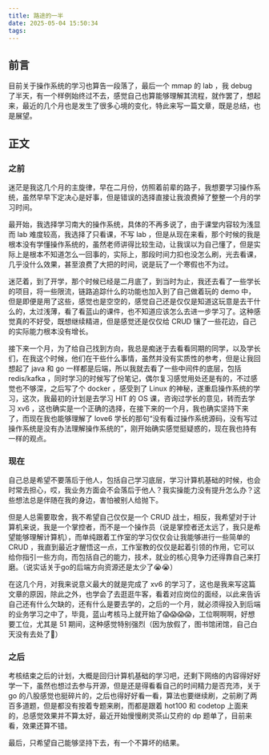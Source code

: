 ```yaml
---
title: 路途的一半
date: 2025-05-04 15:50:34
tags:
---
```


## 前言

目前关于操作系统的学习也算告一段落了，最后一个 mmap 的 lab ，我 debug 了半天，有一个样例始终过不去，感觉自己也算能够理解其流程，就作罢了，想起来，最近的几个月也是发生了很多心境的变化，特此来写一篇文章，既是总结，也是展望。

## 正文

### **之前**

迷茫是我这几个月的主旋律，早在二月份，仿照着前辈的路子，我想要学习操作系统，虽然早早下定决心是好事，但是错误的选择直接让我浪费掉了整整一个月的学习时间。

最开始，我选择学习南大的操作系统，具体的不再多说了，由于课堂内容较为浅显而 lab 难度较高，我选择了只看课，不写 lab ，但是从现在来看，那个时候的我是根本没有学懂操作系统的，虽然老师讲得比较生动，让我误以为自己懂了，但是实际上是根本不知道怎么一回事的，实际上，那段时间力扣也没怎么刷，光去看课，几乎没什么效果，甚至浪费了大把的时间，说是玩了一个寒假也不为过。

迷茫着，到了开学，那个时候已经是二月底了，到当时为止，我还去看了一些学长的项目，将一些限流，链路追踪什么的功能也加入到了自己做着玩的 demo 中，但是即便是用了这些，感觉也是空空的，感觉自己还是仅仅是知道这玩意是去干什么的，太过浅薄，看了看蓝山的课件，也不知道应该怎么去进一步学习了。这种感觉真的不好受，既想继续精进，但是感觉还是仅仅给 CRUD 镶了一些花边，自己的实际能力根本没有增长。

接下来一个月，为了给自己找到方向，我总是痴迷于去看看同期的同学，以及学长们，在我这个时候，他们在干些什么事情，虽然并没有实质性的参考，但是让我回想起了 java 和 go 一样都是后端，所以我就去看了一些中间件的底层，包括 redis/kafka ，同时学习的时候写了份笔记，偶尔复习感觉用处还是有的，不过感觉也不够深，之后写了个 docker ，感受到了 Linux 的神秘，遂重启操作系统的学习，这次，我最初的计划是去学习 HIT 的 OS 课，咨询过学长的意见，转而去学习 xv6 ，这也确实是一个正确的选择，在接下来的一个月，我也确实坚持下来了，而现在我也能够理解了 love6 学长的那句“没有看过操作系统源码，没有写过操作系统是没有办法理解操作系统的”，刚开始确实感觉挺疑惑的，现在我也持有一样的观点。

### **现在**

自己总是希望不要落后于他人，包括自己学习底层，学习计算机基础的时候，也会时常去担心，哎，我业务方面会不会落后于他人？我实操能力没有提升怎么办？这些想法总是伴随在我的身边，害怕被别人给抛下。

但是人总需要取舍，我不希望自己仅仅是一个 CRUD 战士，相反，我希望对于计算机来说，我是一个掌控者，而不是一个操作员（说是掌控者还太远了，我只是希望能够理解计算机），而单纯跟着工作室的学习仅仅会让我能够进行一些简单的 CRUD ，我直到最近才醒悟这一点，工作室教的仅仅是起着引领的作用，它可以给你指引一些方向，而包括自己的能力，技术，就业的核心竞争力还得靠自己来打磨。（说实话关于go的后端方向资源还是太少了😭😭）

在这几个月，对我来说意义最大的就是完成了 xv6 的学习了，这也是我来写这篇文章的原因，除此之外，也学会了去逛逛牛客，看着对应岗位的面经，以此来告诉自己还有什么欠缺的，还有什么是要去学的，之后的一个月，就必须得投入到后端的业务学习之中了，毕竟，蓝山考核马上就开始了😱😱😱😱，工位啊啊啊，好想要工位，尤其是 51 期间，这种感觉特别强烈（因为放假了，图书馆闭馆，自己白天没有去处了🥲）

### **之后**

考核结束之后的计划，大概是回归计算机基础的学习吧，还剩下网络的内容得好好学一下，虽然也想过去参与开源，但是还是得看看自己的时间精力是否充沛，关于 go 的八股感觉也挺碎片的，之后也得好好看一看，算法也要继续刷，之前刷了两百多道题，但是都没有按着专题来刷，而都是跟着 hot100 和 codetop 上面来的，总感觉效果并不算太好，最近开始慢慢刷灵茶山艾府的 dp 题单了，目前来看，效果还算不错。

最后，只希望自己能够坚持下去，有一个不算坏的结果。
